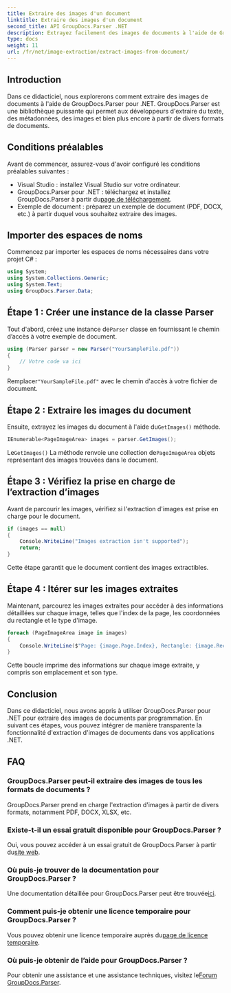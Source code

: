 ```yaml
---
title: Extraire des images d'un document
linktitle: Extraire des images d'un document
second_title: API GroupDocs.Parser .NET
description: Extrayez facilement des images de documents à l'aide de GroupDocs.Parser pour .NET. Vos capacités de traitement de documents et rationalisez efficacement les tâches d’extraction d’images.
type: docs
weight: 11
url: /fr/net/image-extraction/extract-images-from-document/
---
```

## Introduction
Dans ce didacticiel, nous explorerons comment extraire des images de documents à l'aide de GroupDocs.Parser pour .NET. GroupDocs.Parser est une bibliothèque puissante qui permet aux développeurs d'extraire du texte, des métadonnées, des images et bien plus encore à partir de divers formats de documents.
## Conditions préalables
Avant de commencer, assurez-vous d'avoir configuré les conditions préalables suivantes :
- Visual Studio : installez Visual Studio sur votre ordinateur.
-  GroupDocs.Parser pour .NET : téléchargez et installez GroupDocs.Parser à partir du[page de téléchargement](https://releases.groupdocs.com/parser/net/).
- Exemple de document : préparez un exemple de document (PDF, DOCX, etc.) à partir duquel vous souhaitez extraire des images.

## Importer des espaces de noms
Commencez par importer les espaces de noms nécessaires dans votre projet C# :
```csharp
using System;
using System.Collections.Generic;
using System.Text;
using GroupDocs.Parser.Data;
```
## Étape 1 : Créer une instance de la classe Parser
 Tout d'abord, créez une instance de`Parser` classe en fournissant le chemin d’accès à votre exemple de document.
```csharp
using (Parser parser = new Parser("YourSampleFile.pdf"))
{
    // Votre code va ici
}
```
 Remplacer`"YourSampleFile.pdf"` avec le chemin d'accès à votre fichier de document.
## Étape 2 : Extraire les images du document
 Ensuite, extrayez les images du document à l'aide du`GetImages()` méthode.
```csharp
IEnumerable<PageImageArea> images = parser.GetImages();
```
 Le`GetImages()` La méthode renvoie une collection de`PageImageArea` objets représentant des images trouvées dans le document.
## Étape 3 : Vérifiez la prise en charge de l’extraction d’images
Avant de parcourir les images, vérifiez si l'extraction d'images est prise en charge pour le document.
```csharp
if (images == null)
{
    Console.WriteLine("Images extraction isn't supported");
    return;
}
```
Cette étape garantit que le document contient des images extractibles.
## Étape 4 : Itérer sur les images extraites
Maintenant, parcourez les images extraites pour accéder à des informations détaillées sur chaque image, telles que l'index de la page, les coordonnées du rectangle et le type d'image.
```csharp
foreach (PageImageArea image in images)
{
    Console.WriteLine($"Page: {image.Page.Index}, Rectangle: {image.Rectangle}, Type: {image.FileType}");
}
```
Cette boucle imprime des informations sur chaque image extraite, y compris son emplacement et son type.

## Conclusion
Dans ce didacticiel, nous avons appris à utiliser GroupDocs.Parser pour .NET pour extraire des images de documents par programmation. En suivant ces étapes, vous pouvez intégrer de manière transparente la fonctionnalité d'extraction d'images de documents dans vos applications .NET.

## FAQ
### GroupDocs.Parser peut-il extraire des images de tous les formats de documents ?
GroupDocs.Parser prend en charge l'extraction d'images à partir de divers formats, notamment PDF, DOCX, XLSX, etc.
### Existe-t-il un essai gratuit disponible pour GroupDocs.Parser ?
 Oui, vous pouvez accéder à un essai gratuit de GroupDocs.Parser à partir du[site web](https://releases.groupdocs.com/).
### Où puis-je trouver de la documentation pour GroupDocs.Parser ?
 Une documentation détaillée pour GroupDocs.Parser peut être trouvée[ici](https://reference.groupdocs.com/parser/net/).
### Comment puis-je obtenir une licence temporaire pour GroupDocs.Parser ?
 Vous pouvez obtenir une licence temporaire auprès du[page de licence temporaire](https://purchase.groupdocs.com/temporary-license/).
### Où puis-je obtenir de l’aide pour GroupDocs.Parser ?
 Pour obtenir une assistance et une assistance techniques, visitez le[Forum GroupDocs.Parser](https://forum.groupdocs.com/c/parser/17).